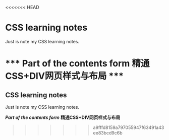 <<<<<<< HEAD
# CSS learning notes
Just is note my CSS learning notes.

*** Part of the contents form **精通CSS+DIV网页样式与布局** ***
=======
## CSS learning notes
Just is note my CSS learning notes.

***Part of the contents form*** **精通CSS+DIV网页样式与布局**
>>>>>>> a9fffd8159a797055947f63491a43ee83bcd9c6b
